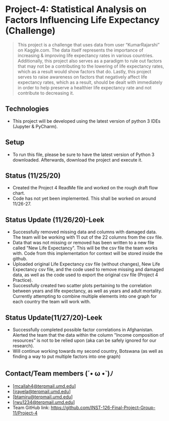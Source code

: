 # Project-4: Statistical Analysis on Factors Influencing Life Expectancy (Challenge) 
> This project is a challenge that uses data from user “KumarRajarshi” on Kaggle.com. The data itself represents the importance of increasing & improving life expectancy rates in various countries. Additionally, this project also serves as a paradigm to rule out factors that may not be a contributing to the lowering of life expectancy rates, which as a result would show factors that do. Lastly, this project serves to raise awareness on factors that negatively affect life expectancy rates, which as a result, should be dealt with immediately in order to help preserve a healthier life expectancy rate and not contribute to decreasing it. 

## Technologies 
* This project will be developed using the latest version of python 3 IDEs (Jupyter & PyCharm). 

## Setup 
* To run this file, please be sure to have the latest version of Python 3 downloaded. Afterwards, download the project and execute it. 

## Status (11/25/20)
* Created the Project 4 ReadMe file and worked on the rough draft flow chart. 
* Code has not yet been implemented. This shall be worked on around 11/26-27. 

## Status Update (11/26/20)-Leek 
* Successfully removed missing data and columns with damaged data. The team will be working with 11 out of the 22 columns from the csv file. 
* Data that was not missing or removed has been written to a new file called "New Life Expectancy". This will be the csv file the team works with. Code from this implementation for context will be stored inside the github. 
* Uploaded original Life Expectancy csv file (without changes), New Life Expectancy csv file, and the code used to remove missing and damaged data, as well as the code used to export the original csv file (Project 4 Practice). 
* Successfully created two scatter plots pertaining to the correlation between years and life expectancy, as well as years and adult mortality. Currently attempting to combine multiple elements into one graph for each country the team will work with. 

## Status Update(11/27/20)-Leek 
* Successfully completed possible factor correlations in Afghanistan. Alerted the team that the data within the column "Income composition of resources" is not to be relied upon (aka can be safely ignored for our research). 
* Will continue working towards my second country, Botswana (as well as finding a way to put multiple factors into one graph) 

## Contact/Team members (´• ω •`)ﾉ
* [mcallah4@terpmail.umd.edu]  
* [jrayela@terpmail.umd.edu]
* [btamiru@terpmail.umd.edu] 
* [rwu1234@terpmail.umd.edu]
* Team GitHub link: https://github.com/INST-126-Final-Project-Group-11/Project-4 





